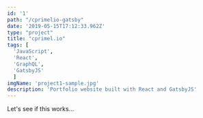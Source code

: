 ```yaml
---
id: '1'
path: "/cprimelio-gatsby"
date: '2019-05-15T17:12:33.962Z'
type: "project"
title: "cprimel.io"
tags: [
  'JavaScript',
  'React',
  'GraphQL',
  'GatsbyJS'
  ]
imgName: 'project1-sample.jpg'
description: 'Portfolio website built with React and GatsbyJS'
---
```


Let's see if this works...